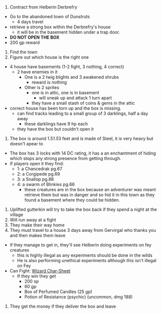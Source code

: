 1. Contract from Helberin Derbrefry
  * Go to the abandoned town of Dunstruts
    * 4 days travel
  * retrieve a strong box within the Derbrefry's house
    * it will be in the basement hidden under a trap door.
  * **DO NOT OPEN THE BOX**
  * 200 gp reward
1. Find the town
1. Figure out which house is the right one
  * 4 house have basements (1-2 fight, 3 nothing, 4 correct)
    * 2 have enemies in it
      * One is a 2 twig blights and 3 awakened shrubs
        * reward is nothing
      * Other is 2 sprites
        * one is in attic, one is in basement
          * will sneak up and attack 1 turn apart
        * they have a small stash of coins & gems in the attic
* correct house has been torn up and the box is missing.
  * can find tracks leading to a small group of 3 darklings, half a day away
    * these darklings have 9 hp each
  * they have the box but couldn't open it
1. The box is around 1.5*1.5*3 feet and is made of Steel, it is very heavy but doesn't apear to  
  * The box has 3 locks with 14 DC rating, it has a an enchantment of hiding which stops any strong presence from getting through.
  * If players open it they find:
    * 1: a Chancedrak pg.67
    * 2: a Corgipede pg.69
    * 3: a Snallop pg.88
    * 4: a swarm of Blinkies pg.66
      * these creatures are in the box because an adventurer was meant retrieve them but was in danger and so hid it in this town as they found a basement where they could be hidden.
1. Uplifted gutterkin will try to take the box back if they spend a night at the village
  1. Will run away at a fight
1. They make their way home
1. They must travel to a house 3 days away from Gervirgal who thanks you and then makes them leave
  * if they manage to get in, they'll see Helberin doing experiments on fey creatures
    * this is highly illegal as any experiments should be done in the wilds
    * He is also performing unethical experiments although this isn't illegal on Fey
  * Can Fight: [Wizard Char-Sheet]( https://rpgtinker.com/index.php?template=Arcanist&race=Human&radioattribute=Poor+Array+%2812%2C12%2C11%2C10%2C10%2C8%29&numberofhitdice=3&hitdice=d8&hidefeatures=nothing)
    * If they win they get
      * 200 sp
      * 60 gp
      * Box of Perfumed Candles (25 gp)
      * Potion of Resistance (psychic) (uncommon, dmg 188)
1. They get the money if they deliver the box and leave
